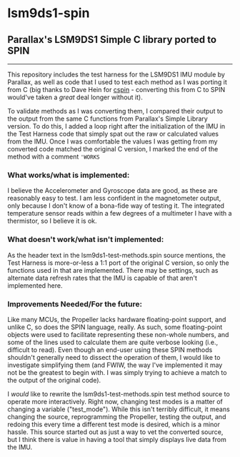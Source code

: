 # lsm9ds1-spin
## Parallax's LSM9DS1 Simple C library ported to SPIN
---

This repository includes the test harness for the LSM9DS1 IMU module by Parallax, as well as code that I used to test
each method as I was porting it from C (big thanks to Dave Hein for [cspin](http://forums.parallax.com/discussion/119342/cspin-a-c-to-spin-converter/p1) - converting this from C to SPIN would've taken a *great* deal longer without it).

To validate methods as I was converting them, I compared their output to the output from the same C functions from Parallax's
Simple Library version. To do this, I added a loop right after the initialization of the IMU in the Test Harness code that
simply spat out the raw or calculated values from the IMU. Once I was comfortable the values I was getting from my converted
code matched the original C version, I marked the end of the method with a comment `'WORKS`

### What works/what is implemented:
I believe the Accelerometer and Gyroscope data are good, as these are reasonably easy to test.
I am less confident in the magnetometer output, only because I don't know of a bona-fide way of testing it.
The integrated temperature sensor reads within a few degrees of a multimeter I have with a thermistor, so I believe it is ok.

### What doesn't work/what isn't implemented:
As the header text in the lsm9ds1-test-methods.spin source mentions, the Test Harness is more-or-less a 1:1 port of the
original C version, so only the functions used in that are implemented. There may be settings, such as
alternate data refresh rates that the IMU is capable of that aren't implemented here.

### Improvements Needed/For the future:
Like many MCUs, the Propeller lacks hardware floating-point support, and unlike C, so does the SPIN language, really.
As such, some floating-point objects were used to facilitate representing these non-whole numbers, and some of the lines used
to calculate them are quite verbose looking (i.e., difficult to read). Even though an end-user using these SPIN methods
shouldn't generally need to dissect the operation of them, I would like to investigate simplifying them
(and FWIW, the way I've implemented it may not be the greatest to begin with. I was simply trying to achieve a match to
the output of the original code).

I _would_ like to rewrite the lsm9ds1-test-methods.spin test method source to operate more interactively.  Right now,
changing test modes is a matter of changing a variable ("test_mode"). While this isn't terribly difficult, it means changing
the source, reprogramming the Propeller, testing the output, and redoing this every time a different test mode is desired,
which is a minor hassle. This source started out as just a way to vet the converted source, but I think there is value in
having a tool that simply displays live data from the IMU.
